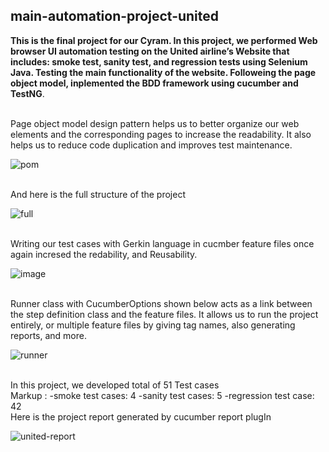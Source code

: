 ﻿## main-automation-project-united
 **This is the final project for our Cyram. In this project, we performed Web browser UI automation testing on the United airline’s Website that includes: smoke test, sanity test, and regression tests using Selenium Java. Testing the main functionality of the website. Followeing the page object model, inplemented the BDD framework using cucumber and TestNG**.
 <br />
 <br />
 

 
Page object model design pattern helps us to better organize our web elements and the corresponding pages to increase the readability.  It also helps us to reduce code duplication and improves test maintenance.

 ![pom](https://user-images.githubusercontent.com/40803114/145421912-5cc21134-aae4-4336-a86d-016a06f55dc4.PNG)

<br />
And here is the full structure of the project

 ![full](https://user-images.githubusercontent.com/40803114/145424540-52df83d4-c1ae-4b69-add4-cebc8406d7bb.PNG)



<br />
Writing our test cases with Gerkin language in cucmber feature files once again incresed the redability, and Reusability.

 ![image](https://user-images.githubusercontent.com/40803114/145426205-a94e3383-fde0-41fb-9f1f-be7f8f7a009c.png)



<br />
Runner class with CucumberOptions shown below acts as a link between the step definition class and the feature files. It allows us to run the project entirely, or multiple feature files by giving tag names, also generating reports, and more.

 ![runner](https://user-images.githubusercontent.com/40803114/145430515-6fefc76a-0239-4ffa-aca8-b31866de6953.PNG)



<br />
In this project, we developed total of 51 Test cases<br />
Markup : -smoke test cases: 4
         -sanity test cases: 5
         -regression test case: 42
<br />
Here is the project report generated by cucumber report plugIn

 ![united-report](https://user-images.githubusercontent.com/40803114/145447601-75fa3d34-4610-40e1-bf9b-59456c6f64d2.PNG)




 
